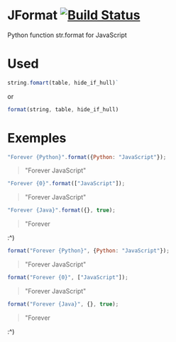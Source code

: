 # JFormat [![Build Status](https://travis-ci.org/TiagoDanin/JFormat.svg?branch=master)](https://travis-ci.org/TiagoDanin/JFormat)
Python function str.format for JavaScript

# Used

```javascript
string.fomart(table, hide_if_hull)`
```

or

```javascript
format(string, table, hide_if_hull)
````

# Exemples
```javascript
"Forever {Python}".format({Python: "JavaScript"});
```
> "Forever JavaScript"

```javascript
"Forever {0}".format(["JavaScript"]);
```
> "Forever JavaScript"

```javascript
"Forever {Java}".format({}, true);
```
> "Forever 

:^)

```javascript
format("Forever {Python}", {Python: "JavaScript"});
```
> "Forever JavaScript"

```javascript
format("Forever {0}", ["JavaScript"]);
```
> "Forever JavaScript"

```javascript
format("Forever {Java}", {}, true);
```
> "Forever 

:^)
